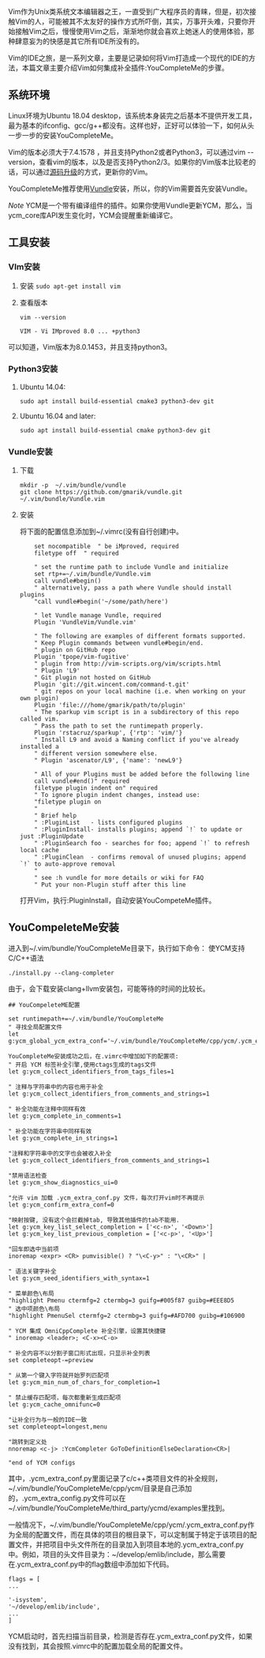 Vim作为Unix类系统文本编辑器之王，一直受到广大程序员的青睐，但是，初次接触Vim的人，可能被其不太友好的操作方式所吓倒，其实，万事开头难，只要你开始接触Vim之后，慢慢使用Vim之后，渐渐地你就会喜欢上她迷人的使用体验，那种肆意妄为的快感是其它所有IDE所没有的。

Vim的IDE之旅，是一系列文章，主要是记录如何将Vim打造成一个现代的IDE的方法，本篇文章主要介绍Vim如何集成补全插件:YouCompleteMe的步骤。

## 系统环境
Linux环境为Ubuntu 18.04 desktop，该系统本身装完之后基本不提供开发工具，最为基本的ifconfig、gcc/g++都没有。这样也好，正好可以体验一下，如何从头一步一步的安装YouCompleteMe。

Vim的版本必须大于7.4.1578 ，并且支持Python2或者Python3，可以通过vim --version，查看vim的版本，以及是否支持Python2/3。如果你的Vim版本比较老的话，可以通过[源码升级](https://github.com/Valloric/YouCompleteMe/wiki/Building-Vim-from-source)的方式，更新你的Vim。

YouCompleteMe推荐使用[Vundle](https://github.com/VundleVim/Vundle.vim#about)安装，所以，你的Vim需要首先安装Vundle。

*Note*
YCM是一个带有编译组件的插件。如果你使用Vundle更新YCM，那么，当ycm_core库API发生变化时，YCM会提醒重新编译它。

## 工具安装

### VIm安装
1. 安装
   ```sudo apt-get install vim```
2. 查看版本

	```vim --version```

	```VIM - Vi IMproved 8.0 ... +python3```

可以知道，Vim版本为8.0.1453，并且支持python3。

### Python3安装
1. Ubuntu 14.04:

    ```sudo apt install build-essential cmake3 python3-dev git```

2. Ubuntu 16.04 and later:

    ```sudo apt install build-essential cmake python3-dev git```

### Vundle安装
1. 下载

	```
	mkdir -p  ~/.vim/bundle/vundle
	git clone https://github.com/gmarik/vundle.git ~/.vim/bundle/Vundle.vim
    ```

2. 安装

	将下面的配置信息添加到~/.vimrc(没有自行创建)中。

    	   set nocompatible  " be iMproved, required
    	   filetype off  " required
    	
    	   " set the runtime path to include Vundle and initialize
    	   set rtp+=~/.vim/bundle/Vundle.vim
    	   call vundle#begin()
    	   " alternatively, pass a path where Vundle should install plugins
    	   "call vundle#begin('~/some/path/here')
    	
    	   " let Vundle manage Vundle, required
    	   Plugin 'VundleVim/Vundle.vim'
    	
    	   " The following are examples of different formats supported.
    	   " Keep Plugin commands between vundle#begin/end.
    	   " plugin on GitHub repo
    	   Plugin 'tpope/vim-fugitive'
    	   " plugin from http://vim-scripts.org/vim/scripts.html
    	   " Plugin 'L9'
    	   " Git plugin not hosted on GitHub
    	   Plugin 'git://git.wincent.com/command-t.git'
    	   " git repos on your local machine (i.e. when working on your own plugin)
    	   Plugin 'file:///home/gmarik/path/to/plugin'
    	   " The sparkup vim script is in a subdirectory of this repo called vim.
    	   " Pass the path to set the runtimepath properly.
    	   Plugin 'rstacruz/sparkup', {'rtp': 'vim/'}
    	   " Install L9 and avoid a Naming conflict if you've already installed a
    	   " different version somewhere else.
    	   " Plugin 'ascenator/L9', {'name': 'newL9'}
    	
    	   " All of your Plugins must be added before the following line
    	   call vundle#end()" required
    	   filetype plugin indent on" required
    	   " To ignore plugin indent changes, instead use:
    	   "filetype plugin on
    	   "
    	   " Brief help
    	   " :PluginList   - lists configured plugins
    	   " :PluginInstall- installs plugins; append `!` to update or just :PluginUpdate
    	   " :PluginSearch foo - searches for foo; append `!` to refresh local cache
    	   " :PluginClean  - confirms removal of unused plugins; append `!` to auto-approve removal
    	   "
    	   " see :h vundle for more details or wiki for FAQ
    	   " Put your non-Plugin stuff after this line

	打开Vim，执行:PluginInstall，自动安装YouCompeteMe插件。

## YouCompeleteMe安装

进入到~/.vim/bundle/YouCompleteMe目录下，执行如下命令：
使YCM支持C/C++语法

`./install.py --clang-completer` 	

由于，会下载安装clang+llvm安装包，可能等待的时间的比较长。

    ## YouCompeleteME配置
    
	set runtimepath+=~/.vim/bundle/YouCompleteMe
	" 寻找全局配置文件
	let g:ycm_global_ycm_extra_conf='~/.vim/bundle/YouCompleteMe/cpp/ycm/.ycm_extra_conf.py'

    YouCompleteMe安装成功之后，在.vimrc中增加如下的配置项:
    " 开启 YCM 标签补全引擎,使用ctags生成的tags文件
    let g:ycm_collect_identifiers_from_tags_files=1
    
    " 注释与字符串中的内容也用于补全
    let g:ycm_collect_identifiers_from_comments_and_strings=1
    
    " 补全功能在注释中同样有效
    let g:ycm_complete_in_comments=1
    
    " 补全功能在字符串中同样有效
    let g:ycm_complete_in_strings=1
    
    "注释和字符串中的文字也会被收入补全
    let g:ycm_collect_identifiers_from_comments_and_strings=1
    
    "禁用语法检查
    let g:ycm_show_diagnostics_ui=0  
    
    "允许 vim 加载 .ycm_extra_conf.py 文件，每次打开vim时不再提示
    let g:ycm_confirm_extra_conf=0
    
    "映射按键, 没有这个会拦截掉tab, 导致其他插件的tab不能用.
    let g:ycm_key_list_select_completion = ['<c-n>', '<Down>'] 
    let g:ycm_key_list_previous_completion = ['<c-p>', '<Up>']
    
    "回车即选中当前项
    inoremap <expr> <CR> pumvisible() ? "\<C-y>" : "\<CR>" |
    
    " 语法关键字补全
    let g:ycm_seed_identifiers_with_syntax=1
    
    " 菜单颜色\布局
    "highlight Pmenu ctermfg=2 ctermbg=3 guifg=#005f87 guibg=#EEE8D5
    " 选中项颜色\布局
    "highlight PmenuSel ctermfg=2 ctermbg=3 guifg=#AFD700 guibg=#106900
    
    " YCM 集成 OmniCppComplete 补全引擎，设置其快捷键
    " inoremap <leader>; <C-x><C-o>
    
    " 补全内容不以分割子窗口形式出现，只显示补全列表
    set completeopt-=preview
    
    " 从第一个键入字符就开始罗列匹配项
    let g:ycm_min_num_of_chars_for_completion=1
    
    " 禁止缓存匹配项，每次都重新生成匹配项
    let g:ycm_cache_omnifunc=0
    
    "让补全行为与一般的IDE一致
    set completeopt=longest,menu
    
    "跳转到定义处
    nnoremap <c-j> :YcmCompleter GoToDefinitionElseDeclaration<CR>| 
    
    "end of YCM configs


其中，.ycm_extra_conf.py里面记录了c/c++类项目文件的补全规则，~/.vim/bundle/YouCompleteMe/cpp/ycm/目录是自己添加的，.ycm_extra_config.py文件可以在~/.vim/bundle/YouCompleteMe/third_party/ycmd/examples里找到。

一般情况下，~/.vim/bundle/YouCompleteMe/cpp/ycm/.ycm_extra_conf.py作为全局的配置文件，而在具体的项目的根目录下，可以定制属于特定于该项目的配置文件，并把项目中头文件所在的目录加入到项目本地的.ycm_extra_conf.py中。例如，项目的头文件目录为：~/develop/emlib/include，那么需要在.ycm_extra_conf.py中的flag数组中添加如下代码。

	flags = [
	...

    '-isystem',
	'~/develop/emlib/include',
    ...
	]

YCM启动时，首先扫描当前目录，检测是否存在.ycm_extra_conf.py文件，如果没有找到，其会按照.vimrc中的配置加载全局的配置文件。
